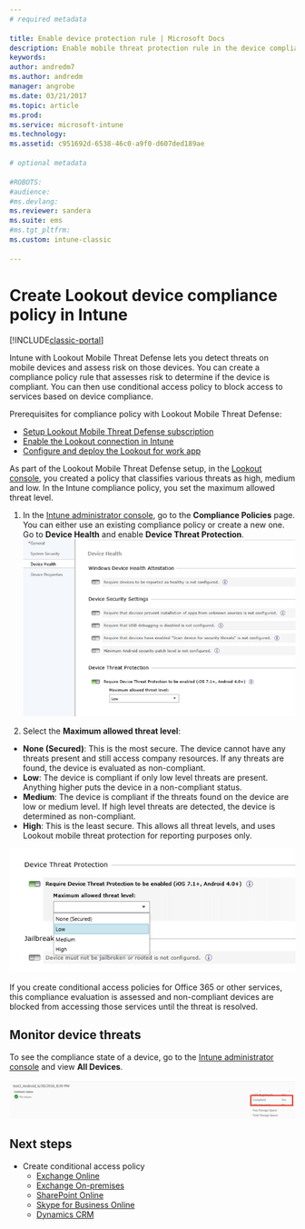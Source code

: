 ```yaml
---
# required metadata

title: Enable device protection rule | Microsoft Docs
description: Enable mobile threat protection rule in the device compliance policy.
keywords:
author: andredm7
ms.author: andredm
manager: angrobe
ms.date: 03/21/2017
ms.topic: article
ms.prod:
ms.service: microsoft-intune
ms.technology:
ms.assetid: c951692d-6538-46c0-a9f0-d607ded189ae

# optional metadata

#ROBOTS:
#audience:
#ms.devlang:
ms.reviewer: sandera
ms.suite: ems
#ms.tgt_pltfrm:
ms.custom: intune-classic

---
```


# Create Lookout device compliance policy in Intune

[!INCLUDE[classic-portal](../includes/classic-portal.md)]

Intune with Lookout Mobile Threat Defense lets you detect threats on mobile devices and assess risk on those devices. You can create a compliance policy rule that assesses risk to determine if the device is compliant. You can then use conditional access policy to block access to services based on device compliance.

Prerequisites for compliance policy with Lookout Mobile Threat Defense:

- [Setup Lookout Mobile Threat Defense subscription](set-up-your-subscription-with-lookout-mtp.md)
- [Enable the Lookout connection in Intune](enable-lookout-mtp-connection-in-intune.md)
- [Configure and deploy the Lookout for work app](configure-and-deploy-lookout-for-work-apps.md)

As part of the Lookout Mobile Threat Defense setup, in the [Lookout console](https://aad.lookout.com), you created a policy that classifies various threats as high, medium and low. In the Intune compliance policy, you set the maximum allowed threat level.

1. In the [Intune administrator console](https://manage.microsoft.com), go to the **Compliance Policies** page. You can either use an existing compliance policy or create a new one. Go to **Device Health** and enable **Device Threat Protection**.
  ![screenshot showing the device threat protection rule setting in ](../media/mtp/mtp-compliance-policy-rule.png)

2. Select the **Maximum allowed threat level**:
  * **None (Secured)**: This is the most secure.  The device cannot have any threats present and still access company resources.  If any threats are found, the device is evaluated as non-compliant.  
  * **Low**: The device is compliant if only low level threats are present. Anything higher puts the device in a non-compliant status.
  * **Medium**: The device is compliant if the threats found on the device are low or medium level. If high level threats are detected, the device is determined as non-compliant.
  * **High**: This is the least secure. This allows all threat levels, and uses Lookout mobile threat protection for reporting purposes only.

![screenshot showing the threat level option for the device threat protection rule setting](../media/mtp/mtp-compliance-policy-setting.png)

If you create conditional access policies for Office 365 or other services, this compliance evaluation is assessed and non-compliant devices are blocked from accessing those services until the threat is resolved.

## Monitor device threats
To see the compliance state of a device, go to the [Intune administrator console](https://manage.microsoft.com) and view **All Devices**.

![screenshot of the devices page in the Intune admin console showing the compliance status of a device](../media/mtp/mtp-device-status-intune-console.png)

## Next steps
* Create conditional access policy
  * [Exchange Online](restrict-access-to-exchange-online-with-microsoft-intune.md)
  * [Exchange On-premises](restrict-access-to-exchange-onpremises-with-microsoft-intune.md)
  * [SharePoint Online](restrict-access-to-sharepoint-online-with-microsoft-intune.md)
  * [Skype for Business Online](restrict-access-to-skype-for-business-online-with-microsoft-intune.md)
  * [Dynamics CRM](restrict-access-to-dynamics-crm-online-with-microsoft-intune.md)
